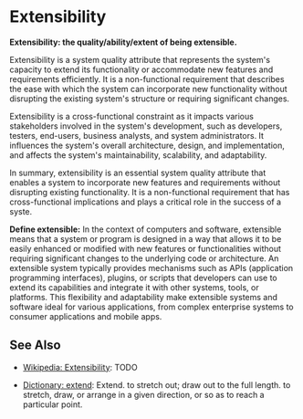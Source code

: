 # Extensibility

**Extensibility: the quality/ability/extent of being extensible.**

<span data-chatgpt-prompt="explain extensibility (system quality attribute, cross-functional constraint, non-functional requirement)">

Extensibility is a system quality attribute that represents the system's capacity to extend its functionality or accommodate new features and requirements efficiently. It is a non-functional requirement that describes the ease with which the system can incorporate new functionality without disrupting the existing system's structure or requiring significant changes.

Extensibility is a cross-functional constraint as it impacts various stakeholders involved in the system's development, such as developers, testers, end-users, business analysts, and system administrators. It influences the system's overall architecture, design, and implementation, and affects the system's maintainability, scalability, and adaptability.

In summary, extensibility is an essential system quality attribute that enables a system to incorporate new features and requirements without disrupting existing functionality. It is a non-functional requirement that has cross-functional implications and plays a critical role in the success of a syste.

</span>

**Define extensible:** <span data-chatgpt-prompt="define extensible (computers and software)">In the context of computers and software, extensible means that a system or program is designed in a way that allows it to be easily enhanced or modified with new features or functionalities without requiring significant changes to the underlying code or architecture. An extensible system typically provides mechanisms such as APIs (application programming interfaces), plugins, or scripts that developers can use to extend its capabilities and integrate it with other systems, tools, or platforms. This flexibility and adaptability make extensible systems and software ideal for various applications, from complex enterprise systems to consumer applications and mobile apps.</span>

## See Also

* [Wikipedia: Extensibility](https://wikipedia.org/wiki/Extensibility): TODO

* [Dictionary: extend](https://www.dictionary.com/browse/extend): Extend. to stretch out; draw out to the full length. to stretch, draw, or arrange in a given direction, or so as to reach a particular point.


